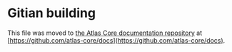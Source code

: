 Gitian building
================

This file was moved to [the Atlas Core documentation repository](https://github.com/atlas-core/docs/blob/master/gitian-building.md) at [https://github.com/atlas-core/docs](https://github.com/atlas-core/docs).
